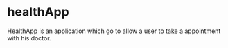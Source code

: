 # healthApp

HealthApp is an application which go to allow a user to take a appointment with his doctor.
